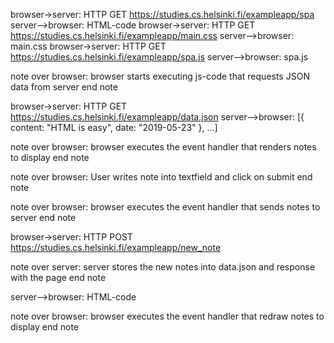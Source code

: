 browser->server: HTTP GET https://studies.cs.helsinki.fi/exampleapp/spa
server-->browser: HTML-code
browser->server: HTTP GET https://studies.cs.helsinki.fi/exampleapp/main.css
server-->browser: main.css
browser->server: HTTP GET https://studies.cs.helsinki.fi/exampleapp/spa.js
server-->browser: spa.js

note over browser:
browser starts executing js-code
that requests JSON data from server 
end note

browser->server: HTTP GET https://studies.cs.helsinki.fi/exampleapp/data.json
server-->browser: [{ content: "HTML is easy", date: "2019-05-23" }, ...]

note over browser:
browser executes the event handler
that renders notes to display
end note

note over browser:
User writes note into textfield 
and click on submit
end note

note over browser:
browser executes the event handler
that sends notes to server
end note

browser->server: HTTP POST https://studies.cs.helsinki.fi/exampleapp/new_note

note over server:
server stores the new notes into
data.json and response with the page
end note

server-->browser: HTML-code

note over browser:
browser executes the event handler
that redraw notes to display
end note